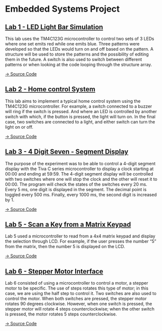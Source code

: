 # Embedded Systems Project

## [Lab 1 - LED Light Bar Simulation](Lab_1)
This lab uses the TM4C123G microcontroller to control two sets of 3 LEDs where one set emits red while one emits blue. Three patterns were developed so that the LEDs would turn on and off based on the pattern. A structure will be used to store the patterns and the possibility of editing them in the future. A switch is also used to switch between different patterns or when looking at the code looping through the structure array.

[-> Source Code](Lab_1/main.c)

## [Lab 2 - Home control System](Lab_2)
This lab aims to implement a typical home control system using the TM4C123G microcontroller. For example, a switch connected to a buzzer will ring if the switch is pressed. And where an LED is controlled by another switch with which, if the button is pressed, the light will turn on. In the final case, two switches are connected to a light, and either switch can turn the light on or off.

[-> Source Code](Lab_2/main.c)

## [Lab 3 - 4 Digit Seven - Segment Display](Lab_3)
The purpose of the experiment was to be able to control a 4-digit segment display with the Tiva C series microcontroller to display a clock starting at 00:00 and ending at 59:59. The 4-digit segment display will be controlled with two switches where one will stop the clock and the other will reset it to 00:00. The program will check the states of the switches every 20 ms. Every 5 ms, one digit is displayed in the segment. The decimal point is toggled every 500 ms. Finally, every 1000 ms, the second digit is increased by 1.

[-> Source Code](Lab_3/main.c)

## [Lab 5 - Scan a Key from a Matrix Keypad](Lab_3)
Lab 5 used a microcontroller to read from a 4x4 matrix keypad and display the selection through LCD. For example, if the user presses the number “5” from the matrix, then the number 5 is displayed on the LCD.

[-> Source Code](Lab_5/main.c)

## [Lab 6 - Stepper Motor Interface](Lab_6)
Lab 6 consisted of using a microcontroller to control a motor, a stepper motor to be specific. The use of steps rotates this type of motor; in this case, we are using the half step to control it. Two switches are also used to control the motor. When both switches are pressed, the stepper motor rotates 90 degrees clockwise. However, when one switch is pressed, the stepper motor will rotate 4 steps counterclockwise; when the other switch is pressed, the motor rotates 5 steps counterclockwise.

[-> Source Code](Lab_6/main.c)